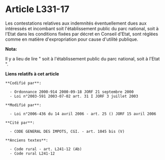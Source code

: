 # Article L331-17

Les contestations relatives aux indemnités éventuellement dues aux intéressés et incombant soit l'établissement public du
parc national, soit à l'Etat dans les conditions fixées par décret en Conseil d'Etat, sont réglées comme en matière
d'expropriation pour cause d'utilité publique.

**Nota:**

Il y a lieu de lire " soit à l'établissement public du parc national, soit à l'Etat ".

**Liens relatifs à cet article**

	**Codifié par**:

	  - Ordonnance 2000-914 2000-09-18 JORF 21 septembre 2000
	  - Loi n°2003-591 2003-07-02 art. 31 I JORF 3 juillet 2003

	**Modifié par**:

	  - Loi n°2006-436 du 14 avril 2006 - art. 25 () JORF 15 avril 2006

	**Cité par**:

	  - CODE GENERAL DES IMPOTS, CGI. - art. 1045 bis (V)

	**Anciens textes**:

	  - Code rural - art. L241-12 (Ab)
	  - Code rural L241-12
